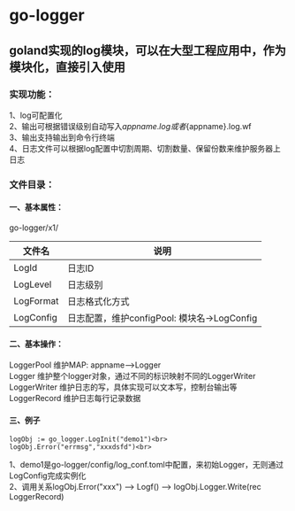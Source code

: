 # go-logger
## goland实现的log模块，可以在大型工程应用中，作为模块化，直接引入使用
### 实现功能：
1、log可配置化<br>
2、输出可根据错误级别自动写入${appname}.log 或者${appname}.log.wf <br>
3、输出支持输出到命令行终端 <br>
4、日志文件可以根据log配置中切割周期、切割数量、保留份数来维护服务器上日志<br>

### 文件目录：
#### 一、基本属性：
go-logger/x1/

 文件名    |    说明  
 -------- |  --------
LogId    | 日志ID   
LogLevel    | 日志级别 
LogFormat    | 日志格式化方式
LogConfig    | 日志配置，维护configPool: 模块名->LogConfig 


#### 二、基本操作：
LoggerPool      维护MAP: appname-->Logger<br>
Logger          维护整个logger对象，通过不同的标识映射不同的LoggerWriter<br>
LoggerWriter    维护日志的写，具体实现可以文本写，控制台输出等<br>
LoggerRecord    维护日志每行记录数据<br>

#### 三、例子
```
logObj := go_logger.LogInit("demo1")<br>
logObj.Error("errmsg","xxxdsfd")<br>
````
1、demo1是go-logger/config/log_conf.toml中配置，来初始Logger，无则通过LogConfig完成实例化<br>
2、调用关系logObj.Error("xxx") --> Logf() --> logObj.Logger.Write(rec LoggerRecord)<br>
